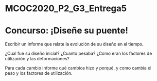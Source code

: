 # MCOC2020_P2_G3_Entrega5
# Concurso: ¡Diseñe su puente!

Escribir un informe que relate la evolución de su diseño en el tiempo. 

¿Cual fue su diseño inicial? ¿Cuanto pesaba? ¿Como eran los factores de utilización y las deformaciones?

Para cada cambio informe qué cambios hizo y porqué, y como cambia el peso y los factores de utilización. 
